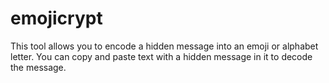 # emojicrypt
This tool allows you to encode a hidden message into an emoji or alphabet letter. You can copy and paste text with a hidden message in it to decode the message.
